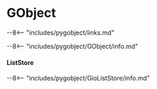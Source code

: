 # GObject

--8<-- "includes/pygobject/links.md"

--8<-- "includes/pygobject/GObject/info.md"

#### ListStore

--8<-- "includes/pygobject/GioListStore/info.md"
